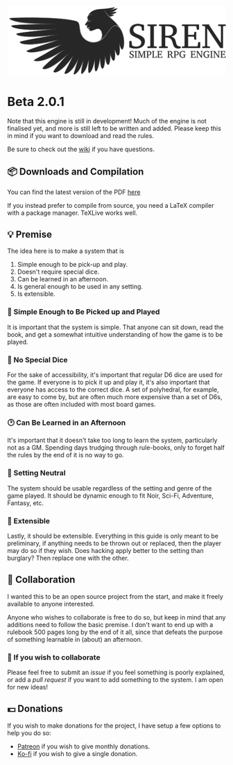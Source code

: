 ![Logo](https://github.com/ElectricCoffee/SirenRPG/blob/master/src/graphics/svg-logo.png)
# Beta 2.0.1

Note that this engine is still in development! Much of the engine is not finalised yet, and more is still left to be written and added. Please keep this in mind if you want to download and read the rules.

Be sure to check out the [wiki](https://github.com/ElectricCoffee/SirenRPG/wiki) if you have questions.

## :package: Downloads and Compilation
You can find the latest version of the PDF [here](https://github.com/ElectricCoffee/SirenRPG/releases)

If you instead prefer to compile from source, you need a LaTeX compiler with a package manager. TeXLive works well.

##  :bulb: Premise
The idea here is to make a system that is
1. Simple enough to be pick-up and play.
2. Doesn't require special dice.
3. Can be learned in an afternoon.
4. Is general enough to be used in any setting.
5. Is extensible.

### 🤸 Simple Enough to Be Picked up and Played
It is important that the system is simple. That anyone can sit down, read the book, and get a somewhat intuitive understanding of how the game is to be played.

### :game_die: No Special Dice
For the sake of accessibility, it's important that regular D6 dice are used for the game.
If everyone is to pick it up and play it, it's also important that everyone has access to the correct dice.
A set of polyhedral, for example, are easy to come by, but are often much more expensive than a set of D6s, as those are often included with most board games.

### :clock2: Can Be Learned in an Afternoon
It's important that it doesn't take too long to learn the system, particularly not as a GM.
Spending days trudging through rule-books, only to forget half the rules by the end of it is no way to go.

### 🧙 Setting Neutral
The system should be usable regardless of the setting and genre of the game played.
It should be dynamic enough to fit Noir, Sci-Fi, Adventure, Fantasy, etc.

### :star2: Extensible
Lastly, it should be extensible. 
Everything in this guide is only meant to be preliminary, if anything needs to be thrown out or replaced, then the player may do so if they wish. 
Does hacking apply better to the setting than burglary? 
Then replace one with the other.

## :couple: Collaboration
I wanted this to be an open source project from the start, and make it freely available to anyone interested.
  
Anyone who wishes to collaborate is free to do so, but keep in mind that any additions need to follow the basic premise.
I don't want to end up with a rulebook 500 pages long by the end of it all, since that defeats the purpose of something learnable in (about) an afternoon.

### :thought_balloon: If you wish to collaborate
Please feel free to submit an _issue_ if you feel something is poorly explained, or add a _pull request_ if you want to add something to the system.
I am open for new ideas!

## 💵 Donations
If you wish to make donations for the project, I have setup a few options to help you do so:
* [Patreon](https://www.patreon.com/sirenRPG) if you wish to give monthly donations.
* [Ko-fi](https://ko-fi.com/sirenrpg) if you wish to give a single donation.
